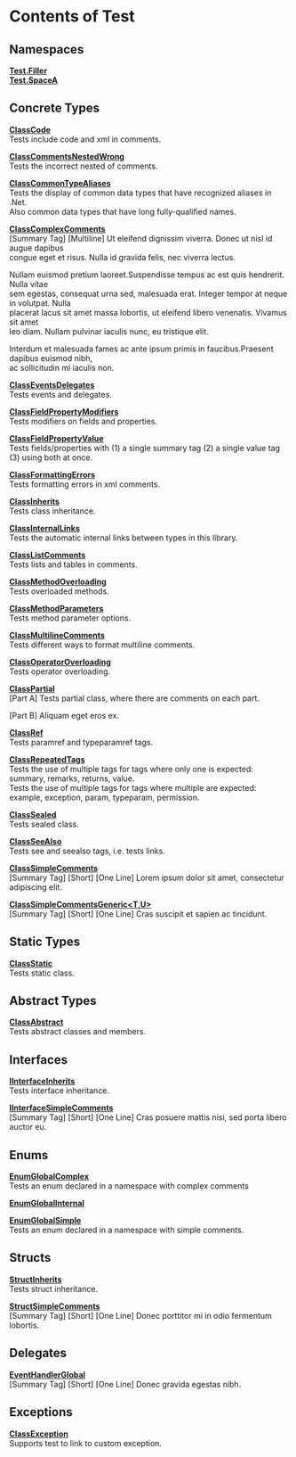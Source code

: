 # Contents of Test

## Namespaces

[**Test.Filler**](TableOfContents.Test.Filler.md)  
[**Test.SpaceA**](TableOfContents.Test.SpaceA.md)  

## Concrete Types

[**ClassCode**](Test.ClassCode.md)  
Tests include code and xml in comments.  

  
[**ClassCommentsNestedWrong**](Test.ClassCommentsNestedWrong.md)  
Tests the incorrect nested of comments.  

  
[**ClassCommonTypeAliases**](Test.ClassCommonTypeAliases.md)  
Tests the display of common data types that have recognized aliases in .Net.  
Also common data types that have long fully-qualified names.  

  
[**ClassComplexComments**](Test.ClassComplexComments.md)  
[Summary Tag] [Multiline] Ut eleifend dignissim viverra. Donec ut nisl id augue dapibus   
congue eget et risus. Nulla id gravida felis, nec viverra lectus.   
  
Nullam euismod pretium laoreet.Suspendisse tempus ac est quis hendrerit. Nulla vitae   
sem egestas, consequat urna sed, malesuada erat. Integer tempor at neque in volutpat. Nulla   
placerat lacus sit amet massa lobortis, ut eleifend libero venenatis. Vivamus sit amet   
leo diam. Nullam pulvinar iaculis nunc, eu tristique elit.   
  
Interdum et malesuada fames ac ante ipsum primis in faucibus.Praesent dapibus euismod nibh,   
ac sollicitudin mi iaculis non.  

  
[**ClassEventsDelegates**](Test.ClassEventsDelegates.md)  
Tests events and delegates.  

  
[**ClassFieldPropertyModifiers**](Test.ClassFieldPropertyModifiers.md)  
Tests modifiers on fields and properties.  

  
[**ClassFieldPropertyValue**](Test.ClassFieldPropertyValue.md)  
Tests fields/properties with (1) a single summary tag (2) a single value tag (3) using both at once.  

  
[**ClassFormattingErrors**](Test.ClassFormattingErrors.md)  
Tests formatting errors in xml comments.  

  
[**ClassInherits**](Test.ClassInherits.md)  
Tests class inheritance.  

  
[**ClassInternalLinks**](Test.ClassInternalLinks.md)  
Tests the automatic internal links between types in this library.  

  
[**ClassListComments**](Test.ClassListComments.md)  
Tests lists and tables in comments.  

  
[**ClassMethodOverloading**](Test.ClassMethodOverloading.md)  
Tests overloaded methods.  

  
[**ClassMethodParameters**](Test.ClassMethodParameters.md)  
Tests method parameter options.  

  
[**ClassMultilineComments**](Test.ClassMultilineComments.md)  
Tests different ways to format multiline comments.  

  
[**ClassOperatorOverloading**](Test.ClassOperatorOverloading.md)  
Tests operator overloading.  

  
[**ClassPartial**](Test.ClassPartial.md)  
[Part A] Tests partial class, where there are comments on each part.  

[Part B] Aliquam eget eros ex.  

  
[**ClassRef**](Test.ClassRef.md)  
Tests paramref and typeparamref tags.  

  
[**ClassRepeatedTags**](Test.ClassRepeatedTags.md)  
Tests the use of multiple tags for tags where only one is expected: summary, remarks, returns, value.  
Tests the use of multiple tags for tags where multiple are expected: example, exception, param, typeparam, permission.  

  
[**ClassSealed**](Test.ClassSealed.md)  
Tests sealed class.  

  
[**ClassSeeAlso**](Test.ClassSeeAlso.md)  
Tests see and seealso tags, i.e. tests links.  

  
[**ClassSimpleComments**](Test.ClassSimpleComments.md)  
[Summary Tag] [Short] [One Line] Lorem ipsum dolor sit amet, consectetur adipiscing elit.  

  
[**ClassSimpleCommentsGeneric<T,U>**](Test.ClassSimpleCommentsGeneric<T,U>.md)  
[Summary Tag] [Short] [One Line] Cras suscipit et sapien ac tincidunt.  

  

## Static Types

[**ClassStatic**](Test.ClassStatic.md)  
Tests static class.  

  

## Abstract Types

[**ClassAbstract**](Test.ClassAbstract.md)  
Tests abstract classes and members.  

  

## Interfaces

[**IInterfaceInherits**](Test.IInterfaceInherits.md)  
Tests interface inheritance.  

  
[**IInterfaceSimpleComments**](Test.IInterfaceSimpleComments.md)  
[Summary Tag] [Short] [One Line] Cras posuere mattis nisi, sed porta libero auctor eu.  

  

## Enums

[**EnumGlobalComplex**](Test.EnumGlobalComplex.md)  
Tests an enum declared in a namespace with complex comments  

  
[**EnumGlobalInternal**](Test.EnumGlobalInternal.md)  
  

  
[**EnumGlobalSimple**](Test.EnumGlobalSimple.md)  
Tests an enum declared in a namespace with simple comments.  

  

## Structs

[**StructInherits**](Test.StructInherits.md)  
Tests struct inheritance.  

  
[**StructSimpleComments**](Test.StructSimpleComments.md)  
[Summary Tag] [Short] [One Line] Donec porttitor mi in odio fermentum lobortis.  

  

## Delegates

[**EventHandlerGlobal**](Test.EventHandlerGlobal.md)  
[Summary Tag] [Short] [One Line] Donec gravida egestas nibh.  

  

## Exceptions

[**ClassException**](Test.ClassException.md)  
Supports test to link to custom exception.  

  

